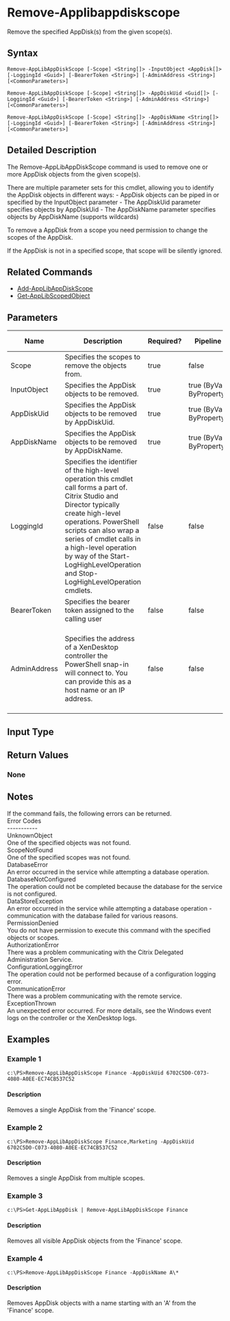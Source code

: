 ﻿
# Remove-Applibappdiskscope
Remove the specified AppDisk(s) from the given scope(s).
## Syntax
```
Remove-AppLibAppDiskScope [-Scope] <String[]> -InputObject <AppDisk[]> [-LoggingId <Guid>] [-BearerToken <String>] [-AdminAddress <String>] [<CommonParameters>]

Remove-AppLibAppDiskScope [-Scope] <String[]> -AppDiskUid <Guid[]> [-LoggingId <Guid>] [-BearerToken <String>] [-AdminAddress <String>] [<CommonParameters>]

Remove-AppLibAppDiskScope [-Scope] <String[]> -AppDiskName <String[]> [-LoggingId <Guid>] [-BearerToken <String>] [-AdminAddress <String>] [<CommonParameters>]
```
## Detailed Description
The Remove-AppLibAppDiskScope command is used to remove one or more AppDisk objects from the given scope(s).

There are multiple parameter sets for this cmdlet, allowing you to identify the AppDisk objects in different ways: - AppDisk objects can be piped in or specified by the InputObject parameter - The AppDiskUid parameter specifies objects by AppDiskUid - The AppDiskName parameter specifies objects by AppDiskName (supports wildcards)

To remove a AppDisk from a scope you need permission to change the scopes of the AppDisk.

If the AppDisk is not in a specified scope, that scope will be silently ignored.


## Related Commands

* [Add-AppLibAppDiskScope](../Add-AppLibAppDiskScope/)
* [Get-AppLibScopedObject](../Get-AppLibScopedObject/)
## Parameters
| Name   | Description | Required? | Pipeline Input | Default Value |
| --- | --- | --- | --- | --- |
| Scope | Specifies the scopes to remove the objects from. | true | false |  |
| InputObject | Specifies the AppDisk objects to be removed. | true | true (ByValue, ByPropertyName) |  |
| AppDiskUid | Specifies the AppDisk objects to be removed by AppDiskUid. | true | true (ByValue, ByPropertyName) |  |
| AppDiskName | Specifies the AppDisk objects to be removed by AppDiskName. | true | true (ByValue, ByPropertyName) |  |
| LoggingId | Specifies the identifier of the high-level operation this cmdlet call forms a part of. Citrix Studio and Director typically create high-level operations. PowerShell scripts can also wrap a series of cmdlet calls in a high-level operation by way of the Start-LogHighLevelOperation and Stop-LogHighLevelOperation cmdlets. | false | false |  |
| BearerToken | Specifies the bearer token assigned to the calling user | false | false |  |
| AdminAddress | Specifies the address of a XenDesktop controller the PowerShell snap-in will connect to. You can provide this as a host name or an IP address. | false | false | Localhost. Once a value is provided by any cmdlet, this value becomes the default. |

## Input Type

### 

## Return Values

### None

## Notes
If the command fails, the following errors can be returned.<br>    Error Codes<br>    -----------<br>    UnknownObject<br>        One of the specified objects was not found.<br>    ScopeNotFound<br>        One of the specified scopes was not found.<br>    DatabaseError<br>        An error occurred in the service while attempting a database operation.<br>    DatabaseNotConfigured<br>        The operation could not be completed because the database for the service is not configured.<br>    DataStoreException<br>        An error occurred in the service while attempting a database operation - communication with the database failed for various reasons.<br>    PermissionDenied<br>        You do not have permission to execute this command with the specified objects or scopes.<br>    AuthorizationError<br>        There was a problem communicating with the Citrix Delegated Administration Service.<br>    ConfigurationLoggingError<br>        The operation could not be performed because of a configuration logging error.<br>    CommunicationError<br>        There was a problem communicating with the remote service.<br>    ExceptionThrown<br>        An unexpected error occurred.  For more details, see the Windows event logs on the controller or the XenDesktop logs.
## Examples

### Example 1
```
c:\PS>Remove-AppLibAppDiskScope Finance -AppDiskUid 6702C5D0-C073-4080-A0EE-EC74CB537C52
```
#### Description
Removes a single AppDisk from the 'Finance' scope.
### Example 2
```
c:\PS>Remove-AppLibAppDiskScope Finance,Marketing -AppDiskUid 6702C5D0-C073-4080-A0EE-EC74CB537C52
```
#### Description
Removes a single AppDisk from multiple scopes.
### Example 3
```
c:\PS>Get-AppLibAppDisk | Remove-AppLibAppDiskScope Finance
```
#### Description
Removes all visible AppDisk objects from the 'Finance' scope.
### Example 4
```
c:\PS>Remove-AppLibAppDiskScope Finance -AppDiskName A\*
```
#### Description
Removes AppDisk objects with a name starting with an 'A' from the 'Finance' scope.
